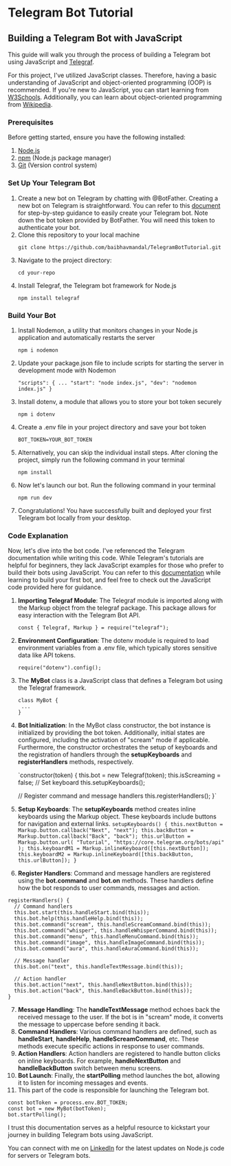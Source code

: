 # Telegram Bot Tutorial
## Building a Telegram Bot with JavaScript

This guide will walk you through the process of building a Telegram bot using JavaScript and [Telegraf](https://github.com/telegraf/telegraf).

For this project, I've utilized JavaScript classes. Therefore, having a basic understanding of JavaScript and object-oriented programming (OOP) is recommended. If you're new to JavaScript, you can start learning from [W3Schools](https://www.w3schools.com/js/). Additionally, you can learn about object-oriented programming from [Wikipedia](https://en.wikipedia.org/wiki/Object-oriented_programming).

### Prerequisites

Before getting started, ensure you have the following installed:

1. [Node.js](https://github.com/nvm-sh/nvm)
2. [npm](https://docs.npmjs.com/downloading-and-installing-node-js-and-npm) (Node.js package manager)
3. [Git](https://github.com/git-guides/install-git) (Version control system)

### Set Up Your Telegram Bot

1. Create a new bot on Telegram by chatting with @BotFather. Creating a new bot on Telegram is straightforward. You can refer to this [document](https://core.telegram.org/bots/tutorial#obtain-your-bot-token) for step-by-step guidance to easily create your Telegram bot. Note down the bot token provided by BotFather. You will need this token to authenticate your bot.
2. Clone this repository to your local machine
    ```
    git clone https://github.com/baibhavmandal/TelegramBotTutorial.git
    ```
3. Navigate to the project directory:
   ```
   cd your-repo
   ```
4. Install Telegraf, the Telegram bot framework for Node.js
   ```
   npm install telegraf
   ```
### Build Your Bot
1. Install Nodemon, a utility that monitors changes in your Node.js application and automatically restarts the server
   ```
   npm i nodemon
   ```
2. Update your package.json file to include scripts for starting the server in development mode with Nodemon
   
   `"scripts": {
    ...
    "start": "node index.js",
    "dev": "nodemon index.js"
  }`
   
3. Install dotenv, a module that allows you to store your bot token securely
    ```
    npm i dotenv
    ```
4. Create a .env file in your project directory and save your bot token
    ```
    BOT_TOKEN=YOUR_BOT_TOKEN
    ```
5.  Alternatively, you can skip the individual install steps. After cloning the project, simply run the following command in your terminal
    ```
    npm install
    ```
6. Now let's launch our bot. Run the following command in your terminal
    ```
    npm run dev
    ```
7. Congratulations! You have successfully built and deployed your first Telegram bot locally from your desktop.

### Code Explanation

Now, let's dive into the bot code. I've referenced the Telegram documentation while writing this code. While Telegram's tutorials are helpful for beginners, they lack JavaScript examples for those who prefer to build their bots using JavaScript. You can refer to this [documentation](https://core.telegram.org/bots/tutorial) while learning to build your first bot, and feel free to check out the JavaScript code provided here for guidance.

1. **Importing Telegraf Module**: The Telegraf module is imported along with the Markup object from the telegraf package. This package allows for easy interaction with the Telegram Bot API.
   ```
   const { Telegraf, Markup } = require("telegraf");
   ```
2. **Environment Configuration**: The dotenv module is required to load environment variables from a .env file, which typically stores sensitive data like API tokens.
   ```
   require("dotenv").config();
   ```
3. The **MyBot** class is a JavaScript class that defines a Telegram bot using the Telegraf framework.
   ```
   class MyBot {
    ...
   }
   ```
4. **Bot Initialization**: In the MyBot class constructor, the bot instance is initialized by providing the bot token. Additionally, initial states are configured, including the activation of "scream" mode if applicable. Furthermore, the constructor orchestrates the setup of keyboards and the registration of handlers through the **setupKeyboards** and **registerHandlers** methods, respectively.
   
   `constructor(token) {
    this.bot = new Telegraf(token);
    this.isScreaming = false;
    // Set keyboard
    this.setupKeyboards();

    // Register command and message handlers
    this.registerHandlers();
  }`
5. **Setup Keyboards**: The **setupKeyboards** method creates inline keyboards using the Markup object. These keyboards include buttons for navigation and external links.
   `setupKeyboards() {
    this.nextButton = Markup.button.callback("Next", "next");
    this.backButton = Markup.button.callback("Back", "back");
    this.urlButton = Markup.button.url(
      "Tutorial",
      "https://core.telegram.org/bots/api"
    );
    this.keyboardM1 = Markup.inlineKeyboard([this.nextButton]);
    this.keyboardM2 = Markup.inlineKeyboard([this.backButton, this.urlButton]);
  }`
6. **Register Handlers**: Command and message handlers are registered using the **bot.command** and **bot.on** methods. These handlers define how the bot responds to user commands, messages and action.
  ```
  registerHandlers() {
    // Command handlers
    this.bot.start(this.handleStart.bind(this));
    this.bot.help(this.handleHelp.bind(this));
    this.bot.command("scream", this.handleScreamCommand.bind(this));
    this.bot.command("whisper", this.handleWhisperCommand.bind(this));
    this.bot.command("menu", this.handleMenuCommand.bind(this));
    this.bot.command("image", this.handleImageCommand.bind(this));
    this.bot.command("aura", this.handleAuraCommand.bind(this));

    // Message handler
    this.bot.on("text", this.handleTextMessage.bind(this));

    // Action handler
    this.bot.action("next", this.handleNextButton.bind(this));
    this.bot.action("back", this.handleBackButton.bind(this));
  }
  ```
7. **Message Handling**: The **handleTextMessage** method echoes back the received message to the user. If the bot is in "scream" mode, it converts the message to uppercase before sending it back.
8. **Command Handlers**: Various command handlers are defined, such as **handleStart**, **handleHelp**, **handleScreamCommand**, etc. These methods execute specific actions in response to user commands.
9. **Action Handlers**: Action handlers are registered to handle button clicks on inline keyboards. For example, **handleNextButton** and **handleBackButton** switch between menu screens.
10. **Bot Launch**: Finally, the **startPolling** method launches the bot, allowing it to listen for incoming messages and events.
11. This part of the code is responsible for launching the Telegram bot.
  ```
  const botToken = process.env.BOT_TOKEN;
  const bot = new MyBot(botToken);
  bot.startPolling();
  ```
I trust this documentation serves as a helpful resource to kickstart your journey in building Telegram bots using JavaScript.

You can connect with me on [LinkedIn](https://www.linkedin.com/in/baibhavmandal/) for the latest updates on Node.js code for servers or Telegram bots.
